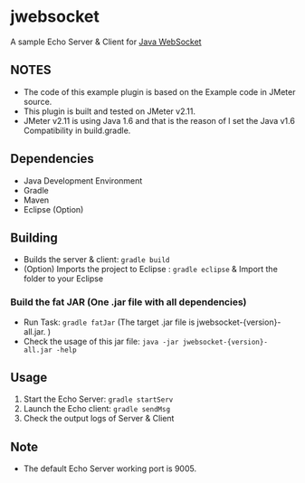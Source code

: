 # jwebsocket

A sample Echo Server & Client for [Java WebSocket](https://github.com/TooTallNate/Java-WebSocket)

## NOTES
* The code of this example plugin is based on the Example code in JMeter source.
* This plugin is built and tested on JMeter v2.11.
* JMeter v2.11 is using Java 1.6 and that is the reason of I set the Java v1.6 Compatibility in build.gradle.

## Dependencies
* Java Development Environment
* Gradle
* Maven 
* Eclipse (Option)

## Building
* Builds the server & client: `gradle build` 
* (Option) Imports the project to Eclipse : `gradle eclipse` & Import the folder to your Eclipse

### Build the fat JAR (One .jar file with all dependencies)
* Run Task: `gradle fatJar` (The target .jar file is jwebsocket-{version}-all.jar. )
* Check the usage of this jar file: `java -jar jwebsocket-{version}-all.jar -help`

## Usage
1. Start the Echo Server: `gradle startServ`
2. Launch the Echo client: `gradle sendMsg`
3. Check the output logs of Server & Client

## Note
* The default Echo Server working port is 9005.

